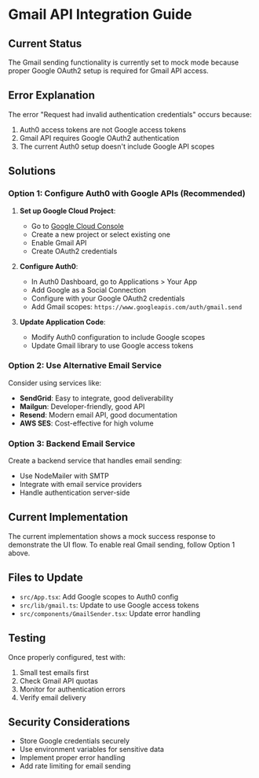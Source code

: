 # Gmail API Integration Guide

## Current Status
The Gmail sending functionality is currently set to mock mode because proper Google OAuth2 setup is required for Gmail API access.

## Error Explanation
The error "Request had invalid authentication credentials" occurs because:
1. Auth0 access tokens are not Google access tokens
2. Gmail API requires Google OAuth2 authentication
3. The current Auth0 setup doesn't include Google API scopes

## Solutions

### Option 1: Configure Auth0 with Google APIs (Recommended)
1. **Set up Google Cloud Project**:
   - Go to [Google Cloud Console](https://console.cloud.google.com/)
   - Create a new project or select existing one
   - Enable Gmail API
   - Create OAuth2 credentials

2. **Configure Auth0**:
   - In Auth0 Dashboard, go to Applications > Your App
   - Add Google as a Social Connection
   - Configure with your Google OAuth2 credentials
   - Add Gmail scopes: `https://www.googleapis.com/auth/gmail.send`

3. **Update Application Code**:
   - Modify Auth0 configuration to include Google scopes
   - Update Gmail library to use Google access tokens

### Option 2: Use Alternative Email Service
Consider using services like:
- **SendGrid**: Easy to integrate, good deliverability
- **Mailgun**: Developer-friendly, good API
- **Resend**: Modern email API, good documentation
- **AWS SES**: Cost-effective for high volume

### Option 3: Backend Email Service
Create a backend service that handles email sending:
- Use NodeMailer with SMTP
- Integrate with email service providers
- Handle authentication server-side

## Current Implementation
The current implementation shows a mock success response to demonstrate the UI flow. To enable real Gmail sending, follow Option 1 above.

## Files to Update
- `src/App.tsx`: Add Google scopes to Auth0 config
- `src/lib/gmail.ts`: Update to use Google access tokens
- `src/components/GmailSender.tsx`: Update error handling

## Testing
Once properly configured, test with:
1. Small test emails first
2. Check Gmail API quotas
3. Monitor for authentication errors
4. Verify email delivery

## Security Considerations
- Store Google credentials securely
- Use environment variables for sensitive data
- Implement proper error handling
- Add rate limiting for email sending 
